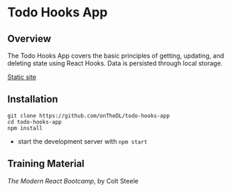 # Todo Hooks App

## Overview

The Todo Hooks App covers the basic principles of getting, updating, and deleting state using React Hooks. Data is persisted through local storage.

[Static site](festive-tub.surge.sh)

## Installation
```
git clone https://github.com/onTheDL/todo-hooks-app
cd todo-hooks-app
npm install
```

* start the development server with `npm start`

## Training Material

*The Modern React Bootcamp*, by Colt Steele